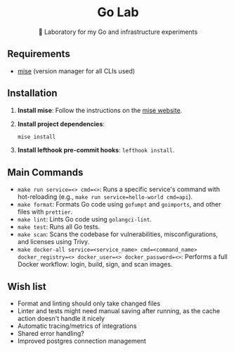 <h1 align="center">
  Go Lab
</h1>

<p align="center">
  🧪 Laboratory for my Go and infrastructure experiments
</p>

## Requirements

- [mise](https://mise.jdx.dev/) (version manager for all CLIs used)

## Installation

1. **Install mise**: Follow the instructions on the [mise website](https://mise.jdx.dev/getting-started.html).
2. **Install project dependencies**:

   ```bash
   mise install
   ```

3. **Install lefthook pre-commit hooks**: `lefthook install`.

## Main Commands

- `make run service=<> cmd=<>`: Runs a specific service's command with hot-reloading (e.g., `make run service=hello-world cmd=api`).
- `make format`: Formats Go code using `gofumpt` and `goimports`, and other files with `prettier`.
- `make lint`: Lints Go code using `golangci-lint`.
- `make test`: Runs all Go tests.
- `make scan`: Scans the codebase for vulnerabilities, misconfigurations, and licenses using Trivy.
- `make docker-all service=<service_name> cmd=<command_name> docker_registry=<> docker_user=<> docker_password=<>`: Performs a full Docker workflow: login, build, sign, and scan images.

## Wish list

- Format and linting should only take changed files
- Linter and tests might need manual saving after running, as the cache action doesn't handle it nicely
- Automatic tracing/metrics of integrations
- Shared error handling?
- Improved postgres connection management
